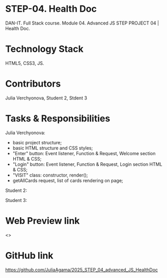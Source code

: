 
# STEP-04. Health Doc

DAN-IT. Full Stack course. Module 04. Advanced JS
STEP PROJECT 04 | Health Doc.

# Technology Stack

HTML5, CSS3, JS.

# Contributors

Julia Verchyonova,
Student 2,
Stdent 3


# Tasks & Responsibilities

Julia Verchyonova:

- basic project structure;
- basic HTML structure and CSS styles;
- "Enter" button: Event listener, Function & Request, Welcome section HTML & CSS;
- "Login" button: Event listener, Function & Request, Login section HTML & CSS;
- "VISIT" class: constructor, render();
- getAllCards request, list of cards rendering on page;
<!-- - filter cards -->
<!-- - "delete button": Event listener, Function & Request; -->

Student 2:

<!-- - showMore & showLess buttons and functions for each card; -->
<!-- - "VISIT" class: edit(); -->
<!-- - "edit button": Event listener, Function, getCard request; -->
<!-- - PATCH/PUT request to edit card; -->
<!-- - classes "VisitDentist", "VisitCardiologist", "VisitTherapist": constructor, render(), remove(), edit(); -->
<!-- - Drag & Drop -->
<!-- - ... -->

Student 3:

<!-- - "MODAL" class: constructor, render(), remove(); -->
<!-- - Modal: HTML & CSS; -->
<!-- - Modal: Functions; -->
<!-- - POST request to add card; -->
<!-- - Modal: input validation -->
<!-- - ... -->

# Web Preview link
<>



# GitHub link

<https://github.com/JuliaAgama/2025_STEP_04_advanced_JS_HealthDoc>
